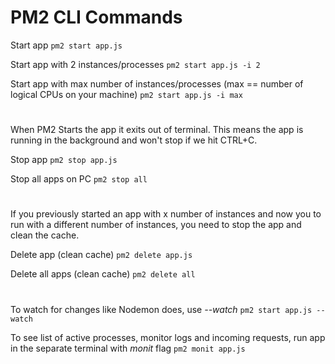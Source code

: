 # PM2 CLI Commands

Start app
```pm2 start app.js```

Start app with 2 instances/processes
```pm2 start app.js -i 2```

Start app with max number of instances/processes (max == number of logical CPUs on your machine)
```pm2 start app.js -i max```

#

When PM2 Starts the app it exits out of terminal. This means the app is running in the background and won't stop if we hit CTRL+C.

Stop app
```pm2 stop app.js```

Stop all apps on PC
```pm2 stop all```

#

If you previously started an app with x number of instances and now you to run with a different number of instances, you need to stop the app and clean the cache.

Delete app (clean cache)
```pm2 delete app.js```

Delete all apps (clean cache)
```pm2 delete all```

#

To watch for changes like Nodemon does, use *--watch*
```pm2 start app.js --watch```

To see list of active processes, monitor logs and incoming requests, run app in the separate terminal with *monit* flag
```pm2 monit app.js```
